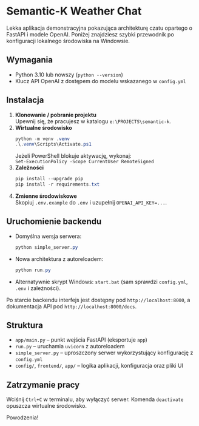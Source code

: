 # Semantic-K Weather Chat

Lekka aplikacja demonstracyjna pokazująca architekturę czatu opartego o FastAPI i modele OpenAI. Poniżej znajdziesz szybki przewodnik po konfiguracji lokalnego środowiska na Windowsie.

## Wymagania
- Python 3.10 lub nowszy (`python --version`)
- Klucz API OpenAI z dostępem do modelu wskazanego w `config.yml`

## Instalacja
1. **Klonowanie / pobranie projektu**  
   Upewnij się, że pracujesz w katalogu `e:\PROJECTS\semantic-k`.
2. **Wirtualne środowisko**  
   ```powershell
   python -m venv .venv
   .\.venv\Scripts\Activate.ps1
   ```
   Jeżeli PowerShell blokuje aktywację, wykonaj:  
   `Set-ExecutionPolicy -Scope CurrentUser RemoteSigned`
3. **Zależności**  
   ```powershell
   pip install --upgrade pip
   pip install -r requirements.txt
   ```
4. **Zmienne środowiskowe**  
   Skopiuj `.env.example` do `.env` i uzupełnij `OPENAI_API_KEY=...`.

## Uruchomienie backendu
- Domyślna wersja serwera:  
  ```powershell
  python simple_server.py
  ```
- Nowa architektura z autoreloadem:  
  ```powershell
  python run.py
  ```
- Alternatywnie skrypt Windows: `start.bat` (sam sprawdzi `config.yml`, `.env` i zależności).

Po starcie backendu interfejs jest dostępny pod `http://localhost:8000`, a dokumentacja API pod `http://localhost:8000/docs`.

## Struktura
- `app/main.py` – punkt wejścia FastAPI (eksportuje `app`)
- `run.py` – uruchamia `uvicorn` z autoreloadem
- `simple_server.py` – uproszczony serwer wykorzystujący konfigurację z `config.yml`
- `config/`, `frontend/`, `app/` – logika aplikacji, konfiguracja oraz pliki UI

## Zatrzymanie pracy
Wciśnij `Ctrl+C` w terminalu, aby wyłączyć serwer. Komenda `deactivate` opuszcza wirtualne środowisko.

Powodzenia!
